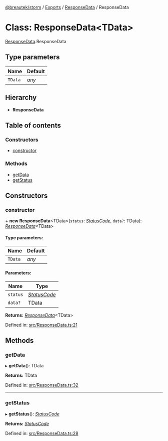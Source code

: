 [@breautek/storm](../README.md) / [Exports](../modules.md) / [ResponseData](../modules/responsedata.md) / ResponseData

# Class: ResponseData<TData\>

[ResponseData](../modules/responsedata.md).ResponseData

## Type parameters

Name | Default |
------ | ------ |
`TData` | *any* |

## Hierarchy

* **ResponseData**

## Table of contents

### Constructors

- [constructor](responsedata.responsedata-1.md#constructor)

### Methods

- [getData](responsedata.responsedata-1.md#getdata)
- [getStatus](responsedata.responsedata-1.md#getstatus)

## Constructors

### constructor

\+ **new ResponseData**<TData\>(`status`: [*StatusCode*](../enums/statuscode.statuscode-1.md), `data?`: TData): [*ResponseData*](responsedata.responsedata-1.md)<TData\>

#### Type parameters:

Name | Default |
------ | ------ |
`TData` | *any* |

#### Parameters:

Name | Type |
------ | ------ |
`status` | [*StatusCode*](../enums/statuscode.statuscode-1.md) |
`data?` | TData |

**Returns:** [*ResponseData*](responsedata.responsedata-1.md)<TData\>

Defined in: [src/ResponseData.ts:21](https://github.com/breautek/storm/blob/ec148ff/src/ResponseData.ts#L21)

## Methods

### getData

▸ **getData**(): TData

**Returns:** TData

Defined in: [src/ResponseData.ts:32](https://github.com/breautek/storm/blob/ec148ff/src/ResponseData.ts#L32)

___

### getStatus

▸ **getStatus**(): [*StatusCode*](../enums/statuscode.statuscode-1.md)

**Returns:** [*StatusCode*](../enums/statuscode.statuscode-1.md)

Defined in: [src/ResponseData.ts:28](https://github.com/breautek/storm/blob/ec148ff/src/ResponseData.ts#L28)
